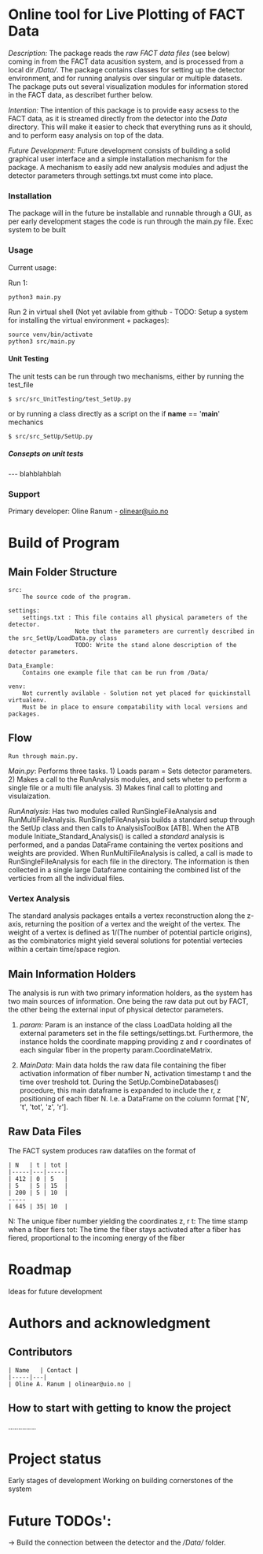 # Online tool for Live Plotting of FACT Data

_Description:_ The package reads the _raw FACT data files_ (see below) coming in from the FACT data acusition system, and is processed from a local dir _/Data/_.
The package contains classes for setting up the detector environment, and for running analysis over singular or multiple datasets.
The package puts out several visualization modules for information stored in the FACT data, as describet further below. 

_Intention:_ The intention of this package is to provide easy acsess to the FACT data, as it is streamed directly from the detector into the _Data_ directory. 
This will make it easier to check that everything runs as it should, and to perform easy analysis on top of the data.

_Future Development:_ Future development consists of building a solid graphical user interface and a simple installation mechanism for the package. A mechanism to easily add new analysis modules and adjust the detector parameters through settings.txt must come into place. 


### Installation

The package will in the future be installable and runnable through a GUI, as per early development stages the code is run through the main.py file.
Exec system to be built

### Usage
Current usage:

Run 1:

    python3 main.py

Run 2 in virtual shell (Not yet avilable from github - TODO: Setup a system for installing the virtual environment + packages):

    source venv/bin/activate
    python3 src/main.py
    
#### Unit Testing
The unit tests can be run through two mechanisms, either by running the test_file 

    $ src/src_UnitTesting/test_SetUp.py

or by running a class directly as a script on the if __name__ == '__main__' mechanics

    $ src/src_SetUp/SetUp.py

##### Consepts on unit tests
--- blahblahblah
 

### Support 
Primary developer: Oline Ranum - olinear@uio.no

# Build of Program

## Main Folder Structure
    
    src:        
        The source code of the program. 
        
    settings: 
        settings.txt : This file contains all physical parameters of the detector. 
                       Note that the parameters are currently described in the src_SetUp/LoadData.py class
                       TODO: Write the stand alone description of the detector parameters.
        
    Data_Example:
        Contains one example file that can be run from /Data/
        
    venv: 
        Not currently avilable - Solution not yet placed for quickinstall virtualenv.
        Must be in place to ensure compatability with local versions and packages. 


## Flow

    Run through main.py.

*Main.py*: Performs three tasks. 1) Loads param = Sets detector parameters. 2) Makes a call to the RunAnalysis modules, and sets wheter to perform a single file or a multi file analysis. 3) Makes final call to plotting and visulaization.

*RunAnalysis*: Has two modules called RunSingleFileAnalysis and RunMultiFileAnalysis. RunSingleFileAnalysis builds a standard setup through the SetUp class and then calls to AnalysisToolBox [ATB]. When the ATB module Initiate_Standard_Analysis() is called a _standard_ analysis is performed, and a pandas DataFrame containing the vertex positions and weights are provided. When RunMultiFileAnalysis is called, a call is made to RunSingleFileAnalysis for each file in the directory. The information is then collected in a single large Dataframe containing the combined list of the verticies from all the individual files. 

### Vertex Analysis 
The standard analysis packages entails a vertex reconstruction along the z-axis, returning the position of a vertex and the weight of the vertex. 
The weight of a vertex is defined as 1/(The number of potential particle origins), as the combinatorics might yield several solutions for potential vertecies within a certain time/space region. 


## Main Information Holders
The analysis is run with two primary information holders, as the system has two main sources of information. One being the raw data put out by FACT, the other being the external input of physical detector parameters. 


1. *param:* Param is an instance of the class LoadData holding all the external parameters set in the file settings/settings.txt. Furthermore, the instance holds the coordinate mapping providing z and r coordinates of each singular fiber in the property param.CoordinateMatrix. 
        
2. *MainData:* Main data holds the raw data file containing the fiber activation information of fiber number N, activation timestamp t and the time over treshold tot. During the SetUp.CombineDatabases() procedure, this main dataframe is expanded to include the r, z positioning of each fiber N. I.e. a                       DataFrame on the column format ['N', 't', 'tot', 'z', 'r'].


## Raw Data Files
The FACT system produces raw datafiles on the format of

    | N   | t | tot |
    |-----|---|-----|
    | 412 | 0 | 5   |
    | 5   | 5 | 15  |
    | 200 | 5 | 10  |
    -----
    | 645 | 35| 10  |


N: The unique fiber number yielding the coordinates z, r
t: The time stamp when a fiber fiers 
tot: The time the fiber stays activated after a fiber has fiered, proportional to the incoming energy of the fiber


# Roadmap
Ideas for future development

# Authors and acknowledgment

## Contributors 
    | Name   | Contact |
    |-----|---|
    | Oline A. Ranum | olinear@uio.no | 
    
    
## How to start with getting to know the project 
..............

# Project status
Early stages of development 
Working on building cornerstones of the system 


# Future TODOs':
 -> Build the connection between the detector and the _/Data/_ folder. 

